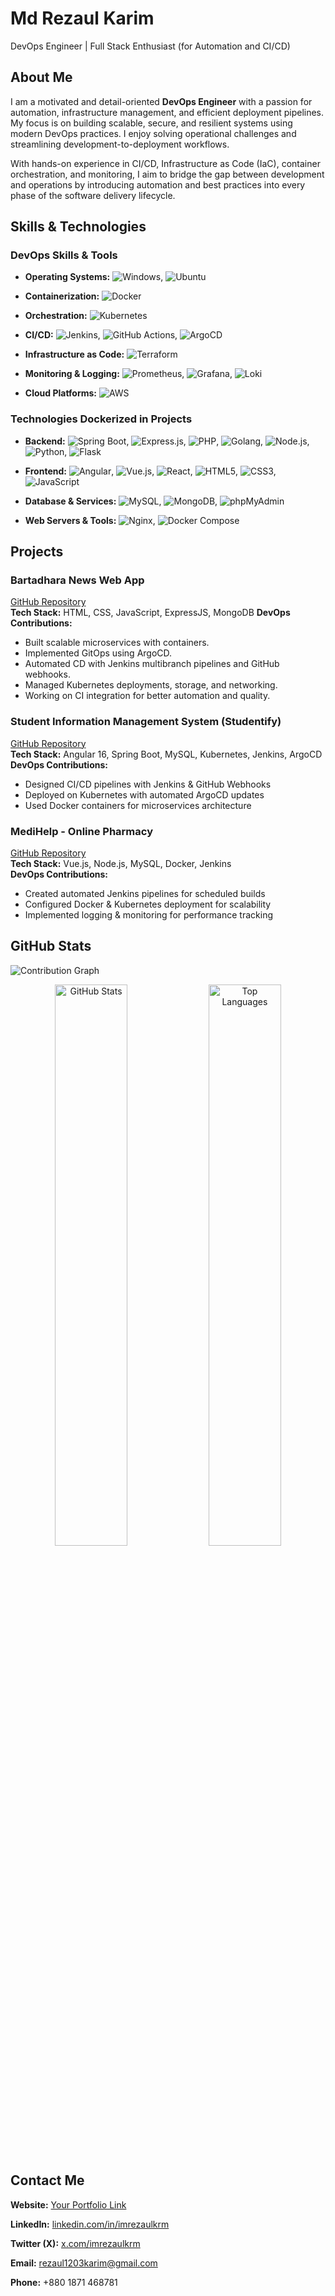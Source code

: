 # Md Rezaul Karim
DevOps Engineer | Full Stack Enthusiast (for Automation and CI/CD)
## About Me  
I am a motivated and detail-oriented **DevOps Engineer** with a passion for automation, infrastructure management, and efficient deployment pipelines. My focus is on building scalable, secure, and resilient systems using modern DevOps practices. I enjoy solving operational challenges and streamlining development-to-deployment workflows.

With hands-on experience in CI/CD, Infrastructure as Code (IaC), container orchestration, and monitoring, I aim to bridge the gap between development and operations by introducing automation and best practices into every phase of the software delivery lifecycle.

## Skills & Technologies  


### DevOps Skills & Tools

- **Operating Systems:** ![Windows](https://img.shields.io/badge/Windows-0078D6?style=flat&logo=windows&logoColor=white),  ![Ubuntu](https://img.shields.io/badge/Ubuntu-E95420?style=flat&logo=ubuntu&logoColor=white)

- **Containerization:** ![Docker](https://img.shields.io/badge/Docker-2496ED?style=flat&logo=docker&logoColor=white)

- **Orchestration:** ![Kubernetes](https://img.shields.io/badge/Kubernetes-326CE5?style=flat&logo=kubernetes&logoColor=white)

- **CI/CD:** ![Jenkins](https://img.shields.io/badge/Jenkins-D24939?style=flat&logo=jenkins&logoColor=white), ![GitHub Actions](https://img.shields.io/badge/GitHub_Actions-2088FF?style=flat&logo=github-actions&logoColor=white), ![ArgoCD](https://img.shields.io/badge/ArgoCD-FFFFFF?style=flat&logo=argo-cd&logoColor=E11D48)

- **Infrastructure as Code:** ![Terraform](https://img.shields.io/badge/Terraform-623CE4?style=flat&logo=terraform&logoColor=white)

- **Monitoring & Logging:** ![Prometheus](https://img.shields.io/badge/Prometheus-E6522C?style=flat&logo=prometheus&logoColor=white), ![Grafana](https://img.shields.io/badge/Grafana-F46800?style=flat&logo=grafana&logoColor=white), ![Loki](https://img.shields.io/badge/Loki-000000?style=flat&logo=loki&logoColor=white)

- **Cloud Platforms:** ![AWS](https://img.shields.io/badge/AWS-232F3E?style=flat&logo=amazon-aws&logoColor=white)
 
### Technologies Dockerized in Projects

- **Backend:**
![Spring Boot](https://img.shields.io/badge/Spring%20Boot-6DB33F?style=flat&logo=spring-boot&logoColor=white), ![Express.js](https://img.shields.io/badge/Express.js-000000?style=flat&logo=express&logoColor=white), ![PHP](https://img.shields.io/badge/PHP-777BB4?style=flat&logo=php&logoColor=white), ![Golang](https://img.shields.io/badge/Go-00ADD8?style=flat&logo=go&logoColor=white), ![Node.js](https://img.shields.io/badge/Node.js-339933?style=flat&logo=node.js&logoColor=white), ![Python](https://img.shields.io/badge/Python-3776AB?style=flat&logo=python&logoColor=white), ![Flask](https://img.shields.io/badge/Flask-000000?style=flat&logo=flask&logoColor=white)

- **Frontend:**
![Angular](https://img.shields.io/badge/Angular-DD0031?style=flat&logo=angular&logoColor=white), ![Vue.js](https://img.shields.io/badge/Vue.js-4FC08D?style=flat&logo=vue.js&logoColor=white), ![React](https://img.shields.io/badge/React-20232A?style=flat&logo=react&logoColor=61DAFB), ![HTML5](https://img.shields.io/badge/HTML5-E34F26?style=flat&logo=html5&logoColor=white), ![CSS3](https://img.shields.io/badge/CSS3-1572B6?style=flat&logo=css3&logoColor=white), ![JavaScript](https://img.shields.io/badge/JavaScript-F7DF1E?style=flat&logo=javascript&logoColor=black)

- **Database & Services:**
![MySQL](https://img.shields.io/badge/MySQL-4479A1?style=flat&logo=mysql&logoColor=white), ![MongoDB](https://img.shields.io/badge/MongoDB-47A248?style=flat&logo=mongodb&logoColor=white), ![phpMyAdmin](https://img.shields.io/badge/phpMyAdmin-6C78AF?style=flat&logo=php&logoColor=white)

- **Web Servers & Tools:**
![Nginx](https://img.shields.io/badge/Nginx-009639?style=flat&logo=nginx&logoColor=white), ![Docker Compose](https://img.shields.io/badge/Docker%20Compose-2496ED?style=flat&logo=docker&logoColor=white)

## Projects  


### Bartadhara News Web App  
[GitHub Repository](https://github.com/imrezaulkrm/bartadhara-devops.git)  
**Tech Stack:** HTML, CSS, JavaScript, ExpressJS, MongoDB
**DevOps Contributions:**  

- Built scalable microservices with containers.  
- Implemented GitOps using ArgoCD.  
- Automated CD with Jenkins multibranch pipelines and GitHub webhooks.  
- Managed Kubernetes deployments, storage, and networking.  
- Working on CI integration for better automation and quality.  

### **Student Information Management System (Studentify)**  
[GitHub Repository](https://github.com/imrezaulkrm/Studentify.git)  
**Tech Stack:** Angular 16, Spring Boot, MySQL, Kubernetes, Jenkins, ArgoCD  
**DevOps Contributions:**
- Designed CI/CD pipelines with Jenkins & GitHub Webhooks  
- Deployed on Kubernetes with automated ArgoCD updates  
- Used Docker containers for microservices architecture  
### **MediHelp - Online Pharmacy**  
[GitHub Repository](https://github.com/imrezaulkrm/MediHelp.git)  
**Tech Stack:** Vue.js, Node.js, MySQL, Docker, Jenkins  
**DevOps Contributions:**  
- Created automated Jenkins pipelines for scheduled builds
- Configured Docker & Kubernetes deployment for scalability
- Implemented logging & monitoring for performance tracking

## GitHub Stats   
![Contribution Graph](https://ghchart.rshah.org/imrezaulkrm)

<p align="center">
  <img src="https://github-readme-stats.vercel.app/api?username=imrezaulkrm&show_icons=true&theme=github_dark" width="48%" alt="GitHub Stats" />
  <img src="https://github-readme-stats.vercel.app/api/top-langs/?username=imrezaulkrm&layout=compact&theme=github_dark" width="48%" alt="Top Languages" />
</p>


## Contact Me  
  
**Website:** [Your Portfolio Link](#)

**LinkedIn:** [linkedin.com/in/imrezaulkrm](https://www.linkedin.com/in/imrezaulkrm)

**Twitter (X):** [x.com/imrezaulkrm](https://x.com/imrezaulkrm)

**Email:** rezaul1203karim@gmail.com  

**Phone:** +880 1871 468781

